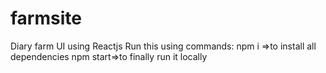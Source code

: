 # farmsite
Diary farm UI  using Reactjs
Run this using commands:
npm i =>to install all dependencies
npm start=>to finally run it locally
